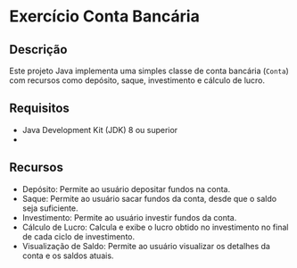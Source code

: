 # Exercício Conta Bancária

## Descrição
Este projeto Java implementa uma simples classe de conta bancária (`Conta`) com recursos como depósito, saque, investimento e cálculo de lucro.

## Requisitos
- Java Development Kit (JDK) 8 ou superior
- 
## Recursos
- Depósito: Permite ao usuário depositar fundos na conta.
- Saque: Permite ao usuário sacar fundos da conta, desde que o saldo seja suficiente.
- Investimento: Permite ao usuário investir fundos da conta.
- Cálculo de Lucro: Calcula e exibe o lucro obtido no investimento no final de cada ciclo de investimento.
- Visualização de Saldo: Permite ao usuário visualizar os detalhes da conta e os saldos atuais.

